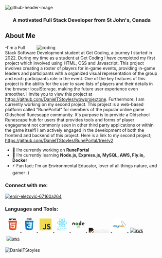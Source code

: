![github-header-image](https://github.com/DanielTStoyles/DanielTStoyles/assets/113062324/d05464cc-16fb-499f-afa6-4b8a2fc377f9)
<h3 align="center">A motivated Full Stack Developer from St John's, Canada</h3>


## About Me
<div style="float: right;">
<img align="right" alt="coding" width="400" src="https://media4.giphy.com/media/qgQUggAC3Pfv687qPC/giphy.gif?cid=ecf05e4792rb3yv7n25difk8ibtg5lq1dq9ddb6qwd0ggkw3&ep=v1_gifs_search&rid=giphy.gif&ct=g" />
</div>
  
-I'm a Full Stack Software Development student at Get Coding, a journey I started in 2022. During my time as a student at Get Coding I have completed my first project which involved using HTML, CSS and Javascript. This project involves creating a roster of players for in-game events, providing in-game leaders and participants with a organized visual representation of the group and each participants role in the event. One of the key features of this project is the ability for the user to save lists of players and their details in the browser localStorage, making the future user experience even smoother. I invite you to view this project at https://github.com/DanielTStoyles/wowprojectone. Furthermore, I am currently working on my second project. This project is a web-based platform called "RunePortal" for members of the popular online game Oldschool Runescape community. It's purpose is to provide a Oldschool Runescape hub for users that provides tools and forms of player engagement not commonly seen in other third party applications or within the game itself! I am actively engaged in the development of both the frontend and backend of this project. Here is a link to my second project; https://github.com/DanielTStoyles/RunePortal/tree/v2

- 🔭 I’m currently working on **RunePortal**
- 🌱 I’m currently learning **Node.js, Express.js, MySQL, AWS, Fly.io, Docker**
- ⚡ Fun fact: I'm an Environmental Educator, lover of all things nature, and gamer :)



<h3 align="left">Connect with me:</h3>
<p align="left">
<a href="https://www.linkedin.com/in/daniel-stoyles-454782249/" target="blank"><img align="center" src="https://raw.githubusercontent.com/rahuldkjain/github-profile-readme-generator/master/src/images/icons/Social/linked-in-alt.svg" alt="emir-elezović-67160a264" height="30" width="40" /></a>
</p>

<h3 align="left">Languages and Tools:</h3>
<p align="left">

  <a href="https://www.w3.org/html/" target="_blank" rel="noreferrer"> 
    <img src="https://raw.githubusercontent.com/devicons/devicon/master/icons/html5/html5-original-wordmark.svg" alt="html5" width="40" height="40" style="padding: 5px;" /> 
  </a> 
  <a href="https://www.w3schools.com/css/" target="_blank" rel="noreferrer"> 
    <img src="https://raw.githubusercontent.com/devicons/devicon/master/icons/css3/css3-original-wordmark.svg" alt="css3" width="40" height="40" style="padding: 5px;" /> 
  </a> 

  <a href="https://developer.mozilla.org/en-US/docs/Web/JavaScript" target="_blank" rel="noreferrer"> 
    <img src="https://raw.githubusercontent.com/devicons/devicon/master/icons/javascript/javascript-original.svg" alt="javascript" width="40" height="40" style="padding: 5px;" /> 
  </a> 

  <a href="https://reactjs.org/" target="_blank" rel="noreferrer"> 
    <img src="https://raw.githubusercontent.com/devicons/devicon/master/icons/react/react-original-wordmark.svg" alt="react" width="40" height="40" style="padding: 5px;" /> 
  </a> 

  <a href="https://nodejs.org" target="_blank" rel="noreferrer"> 
    <img src="https://raw.githubusercontent.com/devicons/devicon/master/icons/nodejs/nodejs-original-wordmark.svg" alt="nodejs" width="40" height="40" style="padding: 5px;" /> 
  </a> 

  <a href="https://expressjs.com" target="_blank" rel="noreferrer"> 
    <img src="https://upload.wikimedia.org/wikipedia/commons/thumb/8/88/Status_iucn_EX_icon.svg/480px-Status_iucn_EX_icon.svg.png" alt="express" width="40" height="40" style="padding: 5px; filter: invert(100%);" /> 
  </a> 

<a href="https://www.mysql.com/" target="_blank" rel="noreferrer"> 
<img src="https://raw.githubusercontent.com/devicons/devicon/master/icons/mysql/mysql-original-wordmark.svg" alt="mysql" width="40" height="40" style="padding: 5px;" /> 
</a> 
<a href="https://aws.amazon.com/" target="_blank" rel="noreferrer"> 
<img src="https://miro.medium.com/v2/resize:fit:640/format:webp/1*W02WEmR0_JeJXfLWN2zHwQ.png" alt="aws" width="40" height="40" style="padding: 5px;" /> 
</a> 
<a href="https://tailwindcss.com/" target="_blank" rel="noreferrer"> 
<img src="https://getlogovector.com/wp-content/uploads/2021/01/tailwind-css-logo-vector.png" alt="aws" width="40" height="40" style="padding: 5px;" /> 
</a> 
</p>

<p><img align="center" src="https://github-readme-stats.vercel.app/api/top-langs/?username=DanielTStoyles&layout=compact" alt="DanielTStoyles" />
</p>

